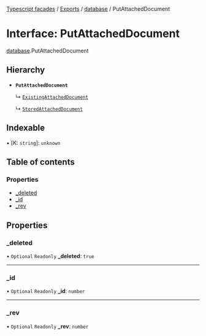 [Typescript facades](../index.md) / [Exports](../modules.md) / [database](../modules/database.md) / PutAttachedDocument

# Interface: PutAttachedDocument

[database](../modules/database.md).PutAttachedDocument

## Hierarchy

- **`PutAttachedDocument`**

  ↳ [`ExistingAttachedDocument`](database.ExistingAttachedDocument.md)

  ↳ [`StoredAttachedDocument`](database.StoredAttachedDocument.md)

## Indexable

▪ [K: `string`]: `unknown`

## Table of contents

### Properties

- [\_deleted](database.PutAttachedDocument.md#_deleted)
- [\_id](database.PutAttachedDocument.md#_id)
- [\_rev](database.PutAttachedDocument.md#_rev)

## Properties

### \_deleted

• `Optional` `Readonly` **\_deleted**: ``true``

___

### \_id

• `Optional` `Readonly` **\_id**: `number`

___

### \_rev

• `Optional` `Readonly` **\_rev**: `number`
